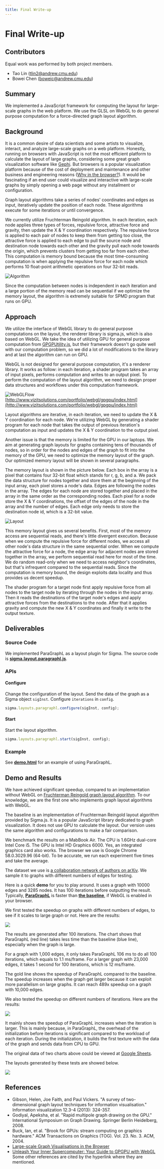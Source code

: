 ```yaml
---
title: Final Write-up
---
```

# Final Write-up

## Contributors
Equal work was performed by both project members.
- Tao Lin (<tlin2@andrew.cmu.edu>)
- Bowei Chen (<boweic@andrew.cmu.edu>)

## Summary

We implemented a JavaScript framework for computing the layout for large-scale graphs in the web platform. We use the GLSL on WebGL to do general purpose computation for a force-directed graph layout algorithm.

## Background

It is a common desire of data scientists and some artists to visualize, interact, and analyze large-scale graphs on a web platform. Honestly, running on browsers with JavaScript is not the most efficient platform to calculate the layout of large graphs, considering some great graph visualization software like [Gephi](https://gephi.org/). But browsers is a popular visualization platform because of the cost of deployment and maintenance and other business and engineering reasons ([Why in the browser?](http://slides.com/nicolasjoseph/largescalevis#/5)). It would be fascinating if an end user could visualize and interactive with large-scale graphs by simply opening a web page without any installment or configuration.

Graph layout algorithms take a series of nodes' coordinates and edges as input, iteratively update the position of each node. These algorithms execute for some iterations or until convergence.

We currently utilize Fruchterman Reingold algorithm. In each iteration, each node applies three types of forces, repulsive force, attractive force and gravity, then update the X & Y coordination respectively. The repulsive force is applied to each pair of nodes to keep them from getting too close, the attractive force is applied to each edge to pull the source node and destination node towards each other and the gravity pull each node towards the origin, which prevents clusters from getting too far from each other. This computation is memory bound because the most time-consuming computation is when applying the repulsive force for each node which performs 10 float-point arithmetic operations on four 32-bit reads.

![](https://raw.githubusercontent.com/nblintao/ParaGraphL/master/docs/Algorithm.png "Algorithm")

Since the computation between nodes is independent in each iteration and a large portion of the memory read can be sequential if we optimize the memory layout, the algorithm is extremely suitable for SPMD program that runs on GPU.

## Approach

We utilize the interface of WebGL library to do general purpose computations on the layout, the renderer library is sigma.js, which is also based on WebGL. We take the idea of utilizing GPU for general purpose computation from [GPGPUtility.js](http://www.vizitsolutions.com/portfolio/webgl/gpgpu/implementation.html), but their framework doesn't go quite well with our computation problem, so we did a lot of modifications to the library and at last the algorithm can run on GPU.

WebGL is not designed for general purpose computation, it's a renderer library. It works as follow: in each iteration, a shader program takes an array of input pixels, performs computation and writes to an output pixel. To perform the computation of the layout algorithm, we need to design proper data structures and workflows under this computation framework.

![](https://raw.githubusercontent.com/nblintao/ParaGraphL/master/docs/WebGLFlow.png "WebGLFlow")
[http://www.vizitsolutions.com/portfolio/webgl/gpgpu/index.html](http://www.vizitsolutions.com/portfolio/webgl/gpgpu/index.html)

Layout algorithms are iterative, in each iteration, we need to update the X & Y coordination for each node. We're utilizing WebGL by generating a shader program for each node that takes the output of previous iteration's computation as input and updates the X & Y coordination to the output pixel.

Another issue is that the memory is limited for the GPU in our laptops. We aim at generating graph layouts for graphs containing tens of thousands of nodes, so in order for the nodes and edges of the graph to fit into the memory of the GPU, we need to optimize the memory layout of the graph. Our optimized memory layout will be shown in several paragraphs.

The memory layout is shown in the picture below. Each box in the array is a pixel that contains four 32-bit float which stands for r, g, b, and a. We pack the data structure for nodes together and store them at the beginning of the input array, each pixel stores a node's data. Edges are following the nodes in the array. The edges for each node are stored together and placed in the array in the same order as the corresponding nodes. Each pixel for a node store the X & Y coordinations, the offset of the edges of the node in the array and the number of edges. Each edge only needs to store the destination node id, which is a 32-bit value.

![](https://raw.githubusercontent.com/nblintao/ParaGraphL/master/docs/Layout.png "Layout")

This memory layout gives us several benefits. First, most of the memory access are sequential reads, and there's little divergent execution. Because when we compute the repulsive force for different nodes, we access all other node's data structure in the same sequential order. When we compute the attractive force for a node, the edge array for adjacent nodes are stored together in the array, we perform sequential read here for most of the time. We do random read-only when we need to access neighbor's coordinates, but that's infrequent compared to the sequential reads. Since the computation is memory bound, the design exploits data locality and thus provides us decent speedup.

The shader program for a target node first apply repulsive force from all nodes to the target node by iterating through the nodes in the input array. Then it reads the destinations of the target node's edges and apply attractive forces from the destinations to the node. After that it applies gravity and compute the new X & Y coordinates and  finally it write to the output texture.

## Deliverables
### Source Code

We implemented ParaGraphL as a layout plugin for Sigma. The source code is [**sigma.layout.paragraphl.js**](https://github.com/nblintao/ParaGraphL/blob/master/sigma.layout.paragraphl.js).
### APIs
#### Configure

Change the configuration of the layout. Send the data of the graph as a Sigma object `sigInst`. Configure `iterations` in `config`.

```js
sigma.layouts.paragraphl.configure(sigInst, config);
```

#### Start

Start the layout algorithm.

```js
sigma.layouts.paragraphl.start(sigInst, config);
```
### Example
See [**demo.html**](https://github.com/nblintao/ParaGraphL/blob/master/demo.html) for an example of using ParaGraphL.


## Demo and Results

We have achieved significant speedup, compared to an implementation without WebGL on [Fruchterman Reingold graph layout algorithm](https://github.com/gephi/gephi/wiki/Fruchterman-Reingold). To our knowledge, we are the first one who implements graph layout algorithms with WebGL.

The baseline is an implementation of Fruchterman Reingold layout algorithm provided by Sigma.js. It is a popular JavaScript library dedicated to graph visualization. It does not use GPU to calculate the layout. Our version uses the same algorithm and configurations to make a fair comparison.

We benchmark the results on a MabBook Air. The CPU is 1.6GHz dual-core Intel Core i5. The GPU is Intel HD Graphics 6000. Yes, an integrated graphics card also works. The browser we use is Google Chrome 58.0.3029.96 (64-bit). To be accurate, we run each experiment five times and take the average.

The dataset we use is [a collaboration network of authors on arXiv](https://snap.stanford.edu/data/ca-GrQc.html). We sample it to graphs with different numbers of edges for testing.

Here is a quick **demo** for you to play around. It uses a graph with 10000 edges and 3285 nodes. It has 100 iterations before outputting the result. Typically,  [**ParaGraphL**](https://nblintao.github.io/ParaGraphL/demo/demo_paragraphl.html) is faster than [**the baseline**](https://nblintao.github.io/ParaGraphL/demo/demo_sigma.html), if WebGL is enabled in your browser.

We first tested the speedup on graphs with different numbers of edges, to see if it scales to large graph or not. Here are the results:

![](https://nblintao.github.io/ParaGraphL/figure/edge.svg)

The results are generated after 100 iterations. The chart shows that ParaGraphL (red line) takes less time than the baseline (blue line), especially when the graph is large.

For a graph with 1,000 edges, it only takes ParaGraphL 106 ms to do all 100 iterations, which equals to 1.1 ms/frame. For a larger graph with 23,000 edges, it takes 1 second for 100 iterations, which is 12 ms/frame.

The gold line shows the speedup of ParaGraphL compared to the baseline. The speedup increases when the graph get larger because it can exploit more parallelism on large graphs. It can reach 489x speedup on a graph with 10,000 edges.

We also tested the speedup on different numbers of iterations. Here are the results:

![](https://nblintao.github.io/ParaGraphL/figure/iteration.svg)

It mainly shows the speedup of ParaGraphL increases when the iteration is larger. This is mainly because, in ParaGraphL, the overhead of the initialization before iterations is significant compared to the workload of each iteration. During the initialization, it builds the first texture with the data of the graph and sends data from CPU to GPU.

The original data of two charts above could be viewed at [Google Sheets](https://docs.google.com/spreadsheets/d/1t5Egy3CGMco7_EZiTyODTtaexcrO11UQ0YUMZgRgo30/edit?usp=sharing).

The layouts generated by these tests are showed below.

![](https://nblintao.github.io/ParaGraphL/figure/layout.svg)


## References
- Gibson, Helen, Joe Faith, and Paul Vickers. "A survey of two-dimensional graph layout techniques for information visualisation." Information visualization 12.3-4 (2013): 324-357.
- Godiyal, Apeksha, et al. "Rapid multipole graph drawing on the GPU." International Symposium on Graph Drawing. Springer Berlin Heidelberg, 2008.
- Buck, Ian, et al. "Brook for GPUs: stream computing on graphics hardware." ACM Transactions on Graphics (TOG). Vol. 23. No. 3. ACM, 2004.
- [Large-scale Graph Visualisations in the Browser](http://slides.com/nicolasjoseph/largescalevis#/)
- [Unleash Your Inner Supercomputer: Your Guide to GPGPU with WebGL](http://www.vizitsolutions.com/portfolio/webgl/gpgpu/)
Some other references are cited by the hyperlink where they are mentioned.
